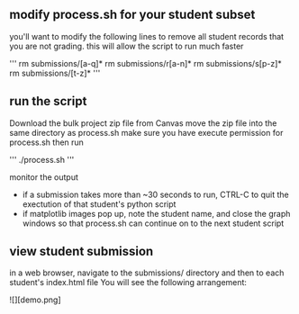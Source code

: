 ## modify process.sh for your student subset

you'll want to modify the following lines to remove all student records that you are not grading. this will allow the script to run much faster


'''
rm submissions/[a-q]*
rm submissions/r[a-n]*
rm submissions/s[p-z]*
rm submissions/[t-z]*
'''

## run the script

Download the bulk project zip file from Canvas
move the zip file into the same directory as process.sh
make sure you have execute permission for process.sh
then run

''' ./process.sh '''

monitor the output 

* if a submission takes more than ~30 seconds to run, CTRL-C to quit the exectution of that student's python script
* if matplotlib images pop up, note the student name, and close the graph windows so that process.sh can continue on to the next student script

## view student submission
in a web browser, navigate to the submissions/ directory and then to each student's index.html file
You will see the following arrangement:

![][demo.png]

